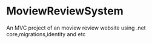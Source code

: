 # MoviewReviewSystem
An MVC project of an moview review website using .net core,migrations,identity and etc

